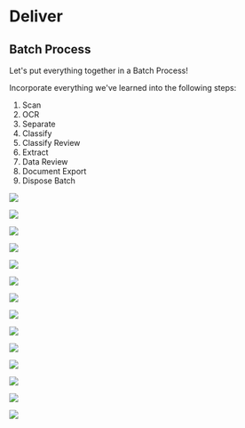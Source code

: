 # Deliver

## Batch Process

Let's put everything together in a Batch Process!

Incorporate everything we've learned into the following steps:

1. Scan
2. OCR
3. Separate
4. Classify
5. Classify Review
6. Extract
7. Data Review
8. Document Export
9. Dispose Batch

![](../assets/img/vol-2/5-1/001.png)

![](../assets/img/vol-2/5-1/003.png)

![](../assets/img/vol-2/5-1/005.png)

![](../assets/img/vol-2/5-1/006.png)

![](../assets/img/vol-2/5-1/007.png)

![](../assets/img/vol-2/5-1/008.png)

![](../assets/img/vol-2/5-1/009.png)

![](../assets/img/vol-2/5-1/010.png)

![](../assets/img/vol-2/5-1/011.png)

![](../assets/img/vol-2/5-1/012.png)

![](../assets/img/vol-2/5-1/015.png)

![](../assets/img/vol-2/5-1/014.png)

![](../assets/img/vol-2/5-1/016.png)

![](../assets/img/vol-2/5-1/017.png)

